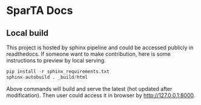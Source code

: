# SparTA Docs

## Local build
This project is hosted by sphinx pipeline and could be accessed publicly in readthedocs. If someone want to make contribution, here is some instructions to preview by local serving.
```python
pip install -r sphinx_requirements.txt
sphinx-autobuild . _build/html
```
Above commands will build and serve the latest (hot updated after modification). Then user could access it in browser by http://127.0.0.1:8000.